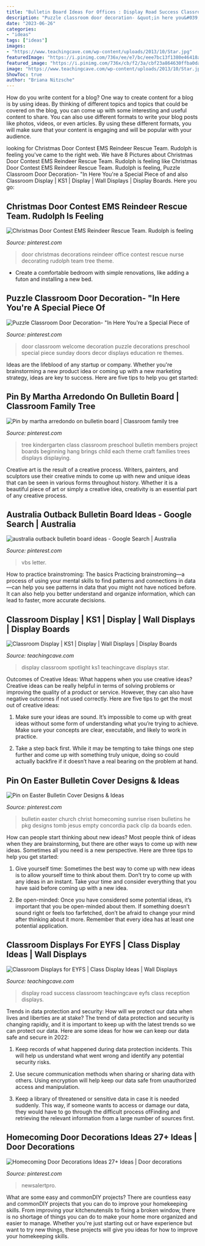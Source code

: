 ```yaml
---
title: "Bulletin Board Ideas For Offices : Display Road Success Classroom Teachingcave Eyfs Class Reception Displays"
description: "Puzzle classroom door decoration- &quot;in here you&#039;re a special piece of"
date: "2023-06-26"
categories:
- "ideas"
tags: ["ideas"]
images:
- "https://www.teachingcave.com/wp-content/uploads/2013/10/Star.jpg"
featuredImage: "https://i.pinimg.com/736x/ee/e7/bc/eee7bc13f1380e46418a9129294d30f2.jpg"
featured_image: "https://i.pinimg.com/736x/cb/f2/3a/cbf23a864630ffba0dac0e5b3ff92d3b.jpg"
image: "https://www.teachingcave.com/wp-content/uploads/2013/10/Star.jpg"
ShowToc: true
author: "Briana Nitzsche"
---
```



How do you write content for a blog?
One way to create content for a blog is by using ideas. By thinking of different topics and topics that could be covered on the blog, you can come up with some interesting and useful content to share. You can also use different formats to write your blog posts like photos, videos, or even articles. By using these different formats, you will make sure that your content is engaging and will be popular with your audience.

	

		
looking for Christmas Door Contest EMS Reindeer Rescue Team. Rudolph is feeling you've came to the right web. We have 8 Pictures about Christmas Door Contest EMS Reindeer Rescue Team. Rudolph is feeling like Christmas Door Contest EMS Reindeer Rescue Team. Rudolph is feeling, Puzzle Classroom Door Decoration- &quot;In Here You&#039;re a Special Piece of and also Classroom Display | KS1 | Display | Wall Displays | Display Boards. Here you go:
		
    
## Christmas Door Contest EMS Reindeer Rescue Team. Rudolph Is Feeling

<img loading=lazy src="https://i.pinimg.com/736x/9b/74/19/9b7419a123b189f75ec8da4fff37327f--school-decorations-christmas-door.jpg" onerror="this.onerror=null;this.src='https://tse1.mm.bing.net/th?id=OIP.uFXKriZv_cKHgYi6DW8toQHaNW&amp;pid=15.1';" alt="Christmas Door Contest EMS Reindeer Rescue Team. Rudolph is feeling">

_Source: pinterest.com_

>door christmas decorations reindeer office contest rescue nurse decorating rudolph team tree theme. 

	

- Create a comfortable bedroom with simple renovations, like adding a futon and installing a new bed. 

    
## Puzzle Classroom Door Decoration- &quot;In Here You&#039;re A Special Piece Of

<img loading=lazy src="https://i.pinimg.com/736x/cb/6e/c1/cb6ec1a1e7d0e48a77882716e4ae7ae6--classroom-door-classroom-design.jpg" onerror="this.onerror=null;this.src='https://tse3.mm.bing.net/th?id=OIP.6mZL8xsyP8vKOZnWcK9XWQHaJ6&amp;pid=15.1';" alt="Puzzle Classroom Door Decoration- &quot;In Here You&#039;re a Special Piece of">

_Source: pinterest.com_

>door classroom welcome decoration puzzle decorations preschool special piece sunday doors decor displays education re themes. 

	

Ideas are the lifeblood of any startup or company. Whether you're brainstorming a new product idea or coming up with a new marketing strategy, ideas are key to success. Here are five tips to help you get started: 

    
## Pin By Martha Arredondo On Bulletin Board | Classroom Family Tree

<img loading=lazy src="https://i.pinimg.com/736x/88/9e/cd/889ecd2a4ff772133d0758c62f84af73--classroom-family-tree-classroom-ideas.jpg" onerror="this.onerror=null;this.src='https://tse2.mm.bing.net/th?id=OIP.AgdHL3faDxQuAeq5OLnT-gHaJ3&amp;pid=15.1';" alt="Pin by martha arredondo on bulletin board | Classroom family tree">

_Source: pinterest.com_

>tree kindergarten class classroom preschool bulletin members project boards beginning hang brings child each theme craft families trees displays displaying. 

	

Creative art is the result of a creative process. Writers, painters, and sculptors use their creative minds to come up with new and unique ideas that can be seen in various forms throughout history. Whether it is a beautiful piece of art or simply a creative idea, creativity is an essential part of any creative process.

    
## Australia Outback Bulletin Board Ideas - Google Search | Australia

<img loading=lazy src="https://i.pinimg.com/736x/ee/e7/bc/eee7bc13f1380e46418a9129294d30f2.jpg" onerror="this.onerror=null;this.src='https://tse2.mm.bing.net/th?id=OIP.3y3n3CQdgtd-Xk6un0ZjzgHaFj&amp;pid=15.1';" alt="australia outback bulletin board ideas - Google Search | Australia">

_Source: pinterest.com_

>vbs letter. 

	

How to practice brainstroming: The basics
Practicing brainstroming—a process of using your mental skills to find patterns and connections in data—can help you see patterns in data that you might not have noticed before. It can also help you better understand and organize information, which can lead to faster, more accurate decisions.

    
## Classroom Display | KS1 | Display | Wall Displays | Display Boards

<img loading=lazy src="https://www.teachingcave.com/wp-content/uploads/2013/10/Star.jpg" onerror="this.onerror=null;this.src='https://tse3.mm.bing.net/th?id=OIP.JSM7LuKsOx9R3LmZ2Li0awHaJ4&amp;pid=15.1';" alt="Classroom Display | KS1 | Display | Wall Displays | Display Boards">

_Source: teachingcave.com_

>display classroom spotlight ks1 teachingcave displays star. 

	

Outcomes of Creative Ideas: What happens when you use creative ideas?
Creative ideas can be really helpful in terms of solving problems or improving the quality of a product or service. However, they can also have negative outcomes if not used correctly. Here are five tips to get the most out of creative ideas:
1. Make sure your ideas are sound. It’s impossible to come up with great ideas without some form of understanding what you’re trying to achieve. Make sure your concepts are clear, executable, and likely to work in practice.

2. Take a step back first. While it may be tempting to take things one step further and come up with something truly unique, doing so could actually backfire if it doesn’t have a real bearing on the problem at hand.

    
## Pin On Easter Bulletin Cover Designs &amp; Ideas

<img loading=lazy src="https://i.pinimg.com/736x/c6/da/8c/c6da8c46569205c004e5b78ff55183e0.jpg" onerror="this.onerror=null;this.src='https://tse1.mm.bing.net/th?id=OIP.0iBGHX_1Y_hUNpJeeh_JlQAAAA&amp;pid=15.1';" alt="Pin on Easter Bulletin Cover Designs &amp; Ideas">

_Source: pinterest.com_

>bulletin easter church christ homecoming sunrise risen bulletins he pkg designs tomb jesus empty concordia pack clip da boards eden. 

	

How can people start thinking about new ideas?
Most people think of ideas when they are brainstorming, but there are other ways to come up with new ideas. Sometimes all you need is a new perspective. Here are three tips to help you get started: 
1. Give yourself time: Sometimes the best way to come up with new ideas is to allow yourself time to think about them. Don’t try to come up with any ideas in an instant. Take your time and consider everything that you have said before coming up with a new idea. 

2. Be open-minded: Once you have considered some potential ideas, it’s important that you be open-minded about them. If something doesn’t sound right or feels too farfetched, don’t be afraid to change your mind after thinking about it more. Remember that every idea has at least one potential application.

    
## Classroom Displays For EYFS | Class Display Ideas | Wall Displays

<img loading=lazy src="https://www.teachingcave.com/wp-content/uploads/2013/10/road-display.jpg" onerror="this.onerror=null;this.src='https://tse3.mm.bing.net/th?id=OIP.vsPdaqE2Qj8J-58Ia7JiCAHaPP&amp;pid=15.1';" alt="Classroom Displays for EYFS | Class Display Ideas | Wall Displays">

_Source: teachingcave.com_

>display road success classroom teachingcave eyfs class reception displays. 

	

Trends in data protection and security: How will we protect our data when lives and liberties are at stake?
The trend of data protection and security is changing rapidly, and it is important to keep up with the latest trends so we can protect our data. Here are some ideas for how we can keep our data safe and secure in 2022:
1. Keep records of what happened during data protection incidents. This will help us understand what went wrong and identify any potential security risks.

2. Use secure communication methods when sharing or sharing data with others. Using encryption will help keep our data safe from unauthorized access and manipulation.

3. Keep a library of threatened or sensitive data in case it is needed suddenly. This way, if someone wants to access or damage our data, they would have to go through the difficult process ofFinding and retrieving the relevant information from a large number of sources first.


    
## Homecoming Door Decorations Ideas 27+ Ideas | Door Decorations

<img loading=lazy src="https://i.pinimg.com/736x/cb/f2/3a/cbf23a864630ffba0dac0e5b3ff92d3b.jpg" onerror="this.onerror=null;this.src='https://tse1.mm.bing.net/th?id=OIP.2YCrkkuYsrPG8o59hmAcYAAAAA&amp;pid=15.1';" alt="Homecoming Door Decorations Ideas 27+ Ideas | Door decorations">

_Source: pinterest.com_

>newsalertpro. 

	

What are some easy and commonDIY projects?
There are countless easy and commonDIY projects that you can do to improve your homekeeping skills. From improving your kitchenutensils to fixing a broken window, there is no shortage of things you can do to make your home more organized and easier to manage. Whether you're just starting out or have experience but want to try new things, these projects will give you ideas for how to improve your homekeeping skills.

